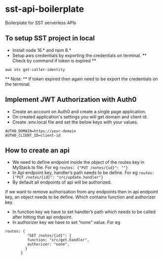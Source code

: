 # sst-api-boilerplate
Boilerplate for SST serverless APIs

## To setup SST project in local 
  - Install node 16.* and npm 8.*
  - Setup aws credentials by exporting the credentials on terminal.
** Check by command if token is expired **
```
aws sts get-caller-identity
```
** Note: ** If token expired then again need to be export the credentials on the terminal.

## Implement JWT Authorization with Auth0
  - Create an account on Auth0 and create a single page application. 
  - On created application's settings you will get domain and client id.
  - Create .env.local file and set the below keys with your values.
```
AUTH0_DOMAIN=https://your-domain
AUTH0_CLIENT_ID=client-id
```
## How to create an api 
  - We need to define endpoint inside the object of the routes key in MyStack.ts file.
    For eg `routes: {"PUT /notes/{id}": ""}`
  - In Api endpoint key, handler’s path needs to be define. 
    For eg `routes: {"PUT /notes/{id}": "src/update.handler"}`
  - By default all endpoints of api will be authorized.
  
If we want to remove authorisation from any endpoints then in api endpoint key, an object needs to be define.
Which contains function and authorizer key.
  - In function key we have to set handler’s path which needs to be called after hitting that api endpoint.
  - In authorizer key we have to set “none” value. 
For eg 
```
routes: {
          "GET /notes/{id}": {
          function: "src/get.handler",
          authorizer: "none",
         }
       }
```
